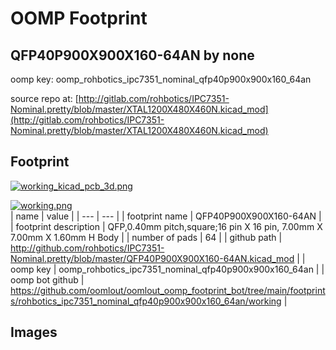 # OOMP Footprint  
## QFP40P900X900X160-64AN  by none  
  
oomp key: oomp_rohbotics_ipc7351_nominal_qfp40p900x900x160_64an  
  
source repo at: [http://gitlab.com/rohbotics/IPC7351-Nominal.pretty/blob/master/XTAL1200X480X460N.kicad_mod](http://gitlab.com/rohbotics/IPC7351-Nominal.pretty/blob/master/XTAL1200X480X460N.kicad_mod)  
## Footprint  
  
[![working_kicad_pcb_3d.png](working_kicad_pcb_3d_600.png)](working_kicad_pcb_3d.png)  
  
[![working.png](working_600.png)](working.png)  
| name | value | 
| --- | --- | 
| footprint name | QFP40P900X900X160-64AN | 
| footprint description | QFP,0.40mm pitch,square;16 pin X 16 pin, 7.00mm X 7.00mm X 1.60mm H Body | 
| number of pads | 64 | 
| github path | http://github.com/rohbotics/IPC7351-Nominal.pretty/blob/master/QFP40P900X900X160-64AN.kicad_mod | 
| oomp key | oomp_rohbotics_ipc7351_nominal_qfp40p900x900x160_64an | 
| oomp bot github | https://github.com/oomlout/oomlout_oomp_footprint_bot/tree/main/footprints/rohbotics_ipc7351_nominal_qfp40p900x900x160_64an/working | 
## Images  
